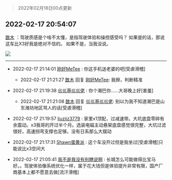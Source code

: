 > 2022年02月18日00点更新
<link rel="stylesheet" href="https://cdn.jsdelivr.net/gh/taotie6/sampleJSON@main/css/photo_show.css">
<meta name="referrer" content="no-referrer" />


 ## 2022-02-17 20:54:07 

 [㪚木](https://www.coolapk.com/feed/33628983?shareKey=YmQ2ZTRmODNiYzg2NjIwZTQ4M2Y~) ：驾驶质感是个啥不太懂，是指驾驶体验和操控感受吗？
如果是的话，那说这车比X3好我是绝对不信的。
如果不是，当我没说。 

<div class="album">
<img class="img-item" src="https://image.coolapk.com/feed/2018/1215/00/1081091_1544803990_3115@300x234.gif" />
</div>

 ------- 

- 2022-02-17 21:14:01 [刚好MeTee](uid=860189) : 你这手机送老婆的吧[受虐滑稽] 

    - 2022-02-17 21:21:27 [㪚木](uid=1081091) 回复 [刚好MeTee](uid=860189): 我擦，判断精准 

- 2022-02-17 21:19:38 [巛巛基巛巛佬](uid=1483975) : 你个潮巴你……大哥晚上好[害羞] 

    - 2022-02-17 21:21:08 [㪚木](uid=1081091) 回复 [巛巛基巛巛佬](uid=1483975): 别以为我不知道潮巴是山东潍坊地区骂人的话[受虐滑稽] 

- 2022-02-17 21:19:57 [liuziiz3779](uid=1672705) : 家里x1顶配，过减速带。大坑底盘零碎有余震动。x3我哥的开过半个月。选装电磁主动悬架底盘感觉很完整，大坑过滤很好。高速拐弯支撑也足够。没有日系那么大摆动 

- 2022-02-17 21:17:31 [Shawn蛋黄派](uid=2642278) : 这个车没开过但是我坐过[受虐滑稽]只能说比x3空间大 

- 2022-02-17 21:05:41 [我不是我没有别瞎说啊](uid=2231912) : 长城怎么可能做得比宝马好。。驾驶体验像系统优化一样，属于花大钱但是体验提升非常有限，国产厂商基本上都不愿意去做[流汗滑稽] 

